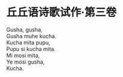 # 丘丘语诗歌试作·第三卷

Gusha, gusha,  
Gusha muhe kucha.  
Kucha mita pupu,  
Pupu si kucha mita.  
Mi mosi mita,  
Ye mosi gusha,  
Kucha.
